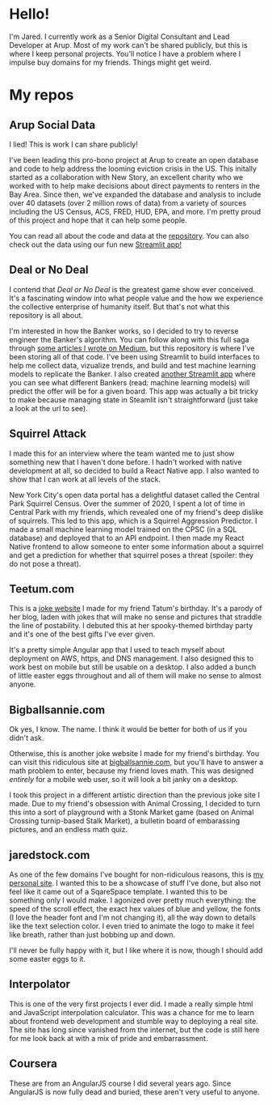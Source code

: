 # Hello!
I'm Jared. I currently work as a Senior Digital Consultant and Lead Developer at Arup. Most of my work can't be shared publicly, but this is where I keep personal projects. You'll notice I have a problem where I impulse buy domains for my friends. Things might get weird. 


# My repos
## Arup Social Data
I lied! This is work I can share publicly!

I've been leading this pro-bono project at Arup to create an open database and code to help address the looming eviction crisis in the US. This initally started as a collaboration with New Story, an excellent charity who we worked with to help make decisions about direct payments to renters in the Bay Area. Since then, we've expanded the database and analysis to include over 40 datasets (over 2 million rows of data) from a variety of sources including the US Census, ACS, FRED, HUD, EPA, and more. I'm pretty proud of this project and hope that it can help some people. 

You can read all about the code and data at the [repository](https://github.com/arup-group/social-data). You can also check out the data using our fun new [Streamlit app!](https://share.streamlit.io/arup-group/social-data/run.py)

## Deal or No Deal
I contend that _Deal or No Deal_ is the greatest game show ever conceived. It's a fascinating window into what people value and the how we experience the collective enterprise of humanity itself. But that's not what this repository is all about. 

I'm interested in how the Banker works, so I decided to try to reverse engineer the Banker's algorithm. You can follow along with this full saga through [some articles I wrote on Medium](https://towardsdatascience.com/i-figured-out-how-deal-or-no-deal-works-kind-of-875e63a8cef6), but this repository is where I've been storing all of that code. I've been using Streamlit to build interfaces to help me collect data, vizualize trends, and build and test machine learning models to replicate the Banker. I also created [another Streamlit app](https://share.streamlit.io/jstock29/dealnodeal/main/app.py) where you can see what different Bankers (read: machine learning models) will predict the offer will be for a given board. This app was actually a bit tricky to make because managing state in Steamlit isn't straightforward (just take a look at the url to see).

## Squirrel Attack
I made this for an interview where the team wanted me to just show something new that I haven't done before. I hadn't worked with native development at all, so decided to build a React Native app. I also wanted to show that I can work at all levels of the stack.

New York City's open data portal has a delightful dataset called the Central Park Squirrel Census. Over the summer of 2020, I spent a lot of time in Central Park with my friends, which revealed one of my friend's deep dislike of squirrels. This led to this app, which is a Squirrel Aggression Predictor. I made a small machine learning model trained on the CPSC (in a SQL database) and deployed that to an API endpoint. I then made my React Native frontend to allow someone to enter some information about a squirrel and get a prediction for whether that squirrel poses a threat (spoiler: they do not pose a threat). 

## Teetum.com
This is a [joke website](https://teetum.com/blog) I made for my friend Tatum's birthday. It's a parody of her blog, laden with jokes that will make no sense and pictures that straddle the line of postability. I debuted this at her spooky-themed birthday party and it's one of the best gifts I've ever given.

It's a pretty simple Angular app that I used to teach myself about deployment on AWS, https, and DNS management. I also designed this to work best on mobile but still be usable on a desktop. I also added a bunch of little easter eggs throughout and all of them will make no sense to almost anyone. 

## Bigballsannie.com
Ok yes, I know. The name. I think it would be better for both of us if you didn't ask. 

Otherwise, this is another joke website I made for my friend's birthday. You can visit this ridiculous site at [bigballsannie.com](https://bigballsannie.com/), but you'll have to answer a math problem to enter, because my friend loves math. This was designed _entirely_ for a mobile web user, so it will look a bit janky on a desktop. 

I took this project in a different artistic direction than the previous joke site I made. Due to my friend's obsession with Animal Crossing, I decided to turn this into a sort of playground with a Stonk Market game (based on Animal Crossing turnip-based Stalk Market), a bulletin board of embarassing pictures, and an endless math quiz.

## jaredstock.com
As one of the few domains I've bought for non-ridiculous reasons, this is [my personal site](https://jaredstock.com). I wanted this to be a showcase of stuff I've done, but also not feel like it came out of a SqareSpace template. I wanted this to be something only I would make. I agonized over pretty much everything: the speed of the scroll effect, the exact hex values of blue and yellow, the fonts (I love the header font and I'm not changing it), all the way down to details like the text selection color. I even tried to animate the logo to make it feel like breath, rather than just bobbing up and down. 

I'll never be fully happy with it, but I like where it is now, though I should add some easter eggs to it. 

## Interpolator
This is one of the very first projects I ever did. I made a really simple html and JavaScript interpolation calculator. This was a chance for me to learn about frontend web development and stumble way to deploying a real site. The site has long since vanished from the internet, but the code is still here for me look back at with a mix of pride and embarrassment. 

## Coursera
These are from an AngularJS course I did several years ago. Since AngularJS is now fully dead and buried, these aren't very useful to anyone.
